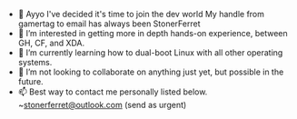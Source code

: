 - 👋 Ayyo I've decided it's time to join the dev world
My handle from gamertag to email has always been StonerFerret
- 👀 I’m interested in getting more in depth hands-on experience, between GH, CF, and XDA.
- 🌱 I’m currently learning how to dual-boot Linux with all other operating systems.
- 💞️ I’m not looking to collaborate on anything just yet, but possible in the future.
- 📫 Best way to contact me personally listed below.
~stonerferret@outlook.com (send as urgent)

<!---
StonerFerret646260/StonerFerret646260 is a ✨ special ✨ repository because its `README.md` (this file) appears on your GitHub profile.
You can click the Preview link to take a look at your changes.
--->
 
